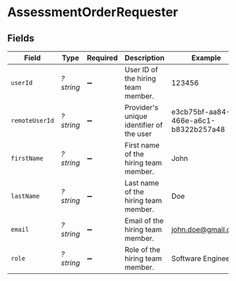 # AssessmentOrderRequester


## Fields

| Field                                    | Type                                     | Required                                 | Description                              | Example                                  |
| ---------------------------------------- | ---------------------------------------- | ---------------------------------------- | ---------------------------------------- | ---------------------------------------- |
| `userId`                                 | *?string*                                | :heavy_minus_sign:                       | User ID of the hiring team member.       | 123456                                   |
| `remoteUserId`                           | *?string*                                | :heavy_minus_sign:                       | Provider's unique identifier of the user | e3cb75bf-aa84-466e-a6c1-b8322b257a48     |
| `firstName`                              | *?string*                                | :heavy_minus_sign:                       | First name of the hiring team member.    | John                                     |
| `lastName`                               | *?string*                                | :heavy_minus_sign:                       | Last name of the hiring team member.     | Doe                                      |
| `email`                                  | *?string*                                | :heavy_minus_sign:                       | Email of the hiring team member.         | john.doe@gmail.com                       |
| `role`                                   | *?string*                                | :heavy_minus_sign:                       | Role of the hiring team member.          | Software Engineer                        |